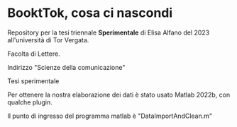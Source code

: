 # BooktTok, cosa ci nascondi
Repository per la tesi triennale **Sperimentale** di Elisa Alfano del 2023 all'università di Tor Vergata.

Facolta di Lettere.

Indirizzo "Scienze della comunicazione"

Tesi sperimentale



Per ottenere la nostra elaborazione dei dati è stato usato Matlab 2022b, con qualche plugin.

Il punto di ingresso del programma matlab è "DataImportAndClean.m"

